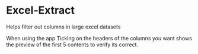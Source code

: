 # Excel-Extract
Helps filter out columns in large excel datasets

When using the app
Ticking on the headers of the columns you want shows the preview of the first 5 contents to verify its correct.


